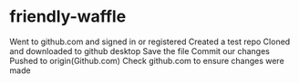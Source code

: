 # friendly-waffle
Went to github.com and signed in or registered
Created a test repo
Cloned and downloaded to github desktop
Save the file
Commit our changes
Pushed to origin(Github.com)
Check github.com to ensure changes were made